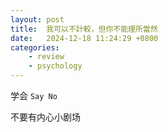 ```yaml
---
layout: post
title:  我可以不計較，但你不能理所當然
date:   2024-12-18 11:24:29 +0800
categories: 
    - review
    - psychology
---
```


学会 `Say No`

不要有内心小剧场